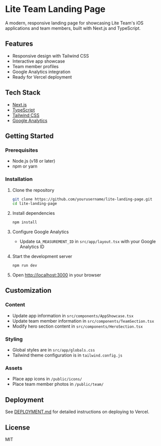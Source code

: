 # Lite Team Landing Page

A modern, responsive landing page for showcasing Lite Team's iOS applications and team members, built with Next.js and TypeScript.

## Features

- Responsive design with Tailwind CSS
- Interactive app showcase
- Team member profiles
- Google Analytics integration
- Ready for Vercel deployment

## Tech Stack

- [Next.js](https://nextjs.org/)
- [TypeScript](https://www.typescriptlang.org/)
- [Tailwind CSS](https://tailwindcss.com/)
- [Google Analytics](https://analytics.google.com/)

## Getting Started

### Prerequisites

- Node.js (v18 or later)
- npm or yarn

### Installation

1. Clone the repository
   ```bash
   git clone https://github.com/yourusername/lite-landing-page.git
   cd lite-landing-page
   ```

2. Install dependencies
   ```bash
   npm install
   ```

3. Configure Google Analytics
   - Update `GA_MEASUREMENT_ID` in `src/app/layout.tsx` with your Google Analytics ID

4. Start the development server
   ```bash
   npm run dev
   ```

5. Open [http://localhost:3000](http://localhost:3000) in your browser

## Customization

### Content

- Update app information in `src/components/AppShowcase.tsx`
- Update team member information in `src/components/TeamSection.tsx`
- Modify hero section content in `src/components/HeroSection.tsx`

### Styling

- Global styles are in `src/app/globals.css`
- Tailwind theme configuration is in `tailwind.config.js`

### Assets

- Place app icons in `/public/icons/`
- Place team member photos in `/public/team/`

## Deployment

See [DEPLOYMENT.md](./DEPLOYMENT.md) for detailed instructions on deploying to Vercel.

## License

MIT